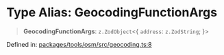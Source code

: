 # Type Alias: GeocodingFunctionArgs

> **GeocodingFunctionArgs**: `z.ZodObject`\<\{ `address`: `z.ZodString`; \}\>

Defined in: [packages/tools/osm/src/geocoding.ts:8](https://github.com/GeoDaCenter/openassistant/blob/0f7bf760e453a1735df9463dc799b04ee2f630fd/packages/tools/osm/src/geocoding.ts#L8)

